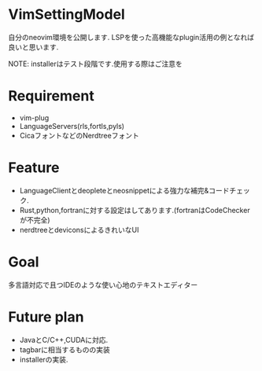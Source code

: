 # VimSettingModel

自分のneovim環境を公開します.
LSPを使った高機能なplugin活用の例となれば良いと思います.

NOTE: installerはテスト段階です.使用する際はご注意を

# Requirement
- vim-plug
- LanguageServers(rls,fortls,pyls)
- CicaフォントなどのNerdtreeフォント
# Feature
- LanguageClientとdeopleteとneosnippetによる強力な補完&コードチェック.
- Rust,python,fortranに対する設定はしてあります.(fortranはCodeCheckerが不完全)
- nerdtreeとdeviconsによるきれいなUI

# Goal
多言語対応で且つIDEのような使い心地のテキストエディター

# Future plan
- JavaとC/C++,CUDAに対応.
- tagbarに相当するものの実装
- installerの実装.
